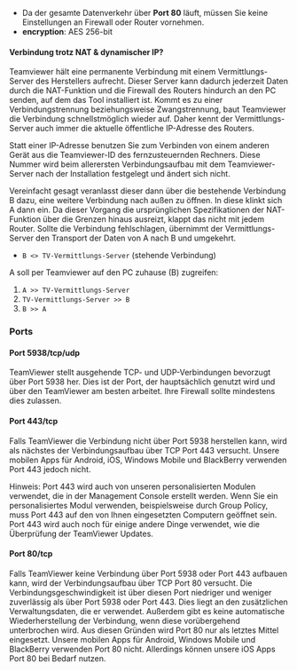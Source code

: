 
* Da der gesamte Datenverkehr über **Port 80** läuft, müssen Sie keine Einstellungen an Firewall oder Router vornehmen.
* **encryption**: AES 256-bit

#### Verbindung trotz NAT & dynamischer IP?  

Teamviewer hält eine permanente Verbindung mit einem Vermittlungs-Server des Herstellers aufrecht. Dieser Server kann dadurch jederzeit Daten durch die NAT-Funktion und die Firewall des Routers hindurch an den PC senden, auf dem das Tool installiert ist. Kommt es zu einer Verbindungstrennung beziehungsweise Zwangstrennung, baut Teamviewer die Verbindung schnellstmöglich wieder auf. Daher kennt der Vermittlungs-Server auch immer die aktuelle öffentliche IP-Adresse des Routers.

Statt einer IP-Adresse benutzen Sie zum Verbinden von einem anderen Gerät aus die Teamviewer-ID des fernzusteuernden Rechners. Diese Nummer wird beim allerersten Verbindungsaufbau mit dem Teamviewer-Server nach der Installation festgelegt und ändert sich nicht. 

Vereinfacht gesagt veranlasst dieser dann über die bestehende Verbindung B dazu, eine weitere Verbindung nach außen zu öffnen. In diese klinkt sich A dann ein. Da dieser Vorgang die ursprünglichen Spezifikationen der NAT-Funktion über die Grenzen hinaus ausreizt, klappt das nicht mit jedem Router. Sollte die Verbindung fehlschlagen, übernimmt der Vermittlungs-Server den Transport der Daten von A nach B und umgekehrt. 

* `B <> TV-Vermittlungs-Server` (stehende Verbindung)

A soll per Teamviewer auf den PC zuhause (B) zugreifen:

1) `A >> TV-Vermittlungs-Server`
2) `TV-Vermittlungs-Server >> B`
3) `B >> A`

### Ports

#### Port 5938/tcp/udp

TeamViewer stellt ausgehende TCP- und UDP-Verbindungen bevorzugt über Port 5938 her. Dies ist der Port, der hauptsächlich genutzt wird und über den TeamViewer am besten arbeitet. Ihre Firewall sollte mindestens dies zulassen.

#### Port 443/tcp

Falls TeamViewer die Verbindung nicht über Port 5938 herstellen kann, wird als nächstes der Verbindungsaufbau über TCP Port 443 versucht.
Unsere mobilen Apps für Android, iOS, Windows Mobile und BlackBerry verwenden Port 443 jedoch nicht.

Hinweis: Port 443 wird auch von unseren personalisierten Modulen verwendet, die in der Management Console erstellt werden. Wenn Sie ein personalisiertes Modul verwenden, beispielsweise durch Group Policy, muss Port 443 auf den von Ihnen eingesetzten Computern geöffnet sein. Port 443 wird auch noch für einige andere Dinge verwendet, wie die Überprüfung der TeamViewer Updates.

#### Port 80/tcp

Falls TeamViewer keine Verbindung über Port 5938 oder Port 443 aufbauen kann, wird der Verbindungsaufbau über TCP Port 80 versucht. Die Verbindungsgeschwindigkeit ist über diesen Port niedriger und weniger zuverlässig als über Port 5938 oder Port 443. Dies liegt an den zusätzlichen Verwaltungsdaten, die er verwendet. Außerdem gibt es keine automatische Wiederherstellung der Verbindung, wenn diese vorübergehend unterbrochen wird. Aus diesen Gründen wird Port 80 nur als letztes Mittel eingesetzt.
Unsere mobilen Apps für Android, Windows Mobile und BlackBerry verwenden Port 80 nicht. Allerdings können unsere iOS Apps Port 80 bei Bedarf nutzen.
